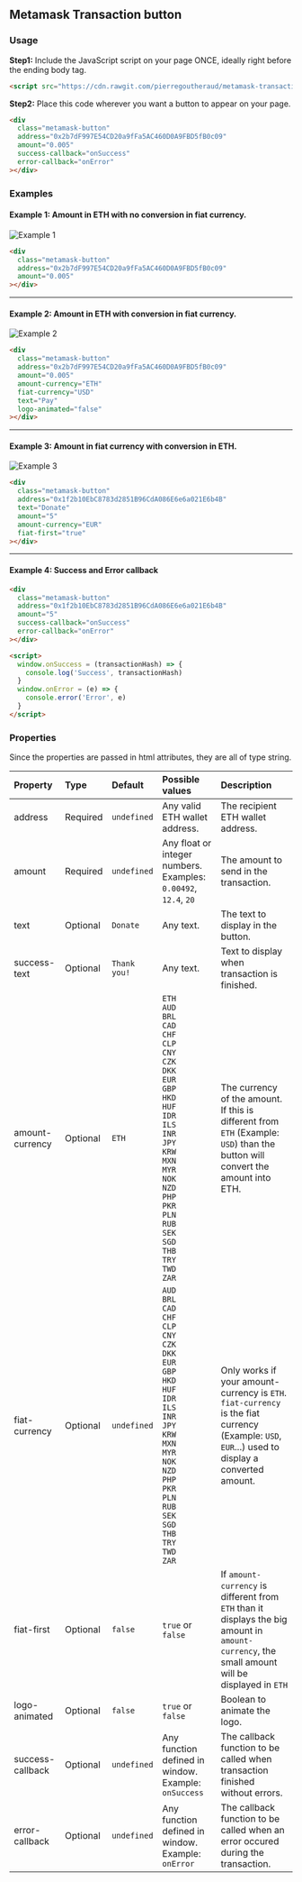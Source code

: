 ## Metamask Transaction button

### Usage

**Step1:** Include the JavaScript script on your page ONCE, ideally right before the ending body tag.
```html
<script src="https://cdn.rawgit.com/pierregoutheraud/metamask-transaction-button/f21ec18e/build/static/js/mtb.js"></script>
```

**Step2:** Place this code wherever you want a button to appear on your page.
```html
<div
  class="metamask-button"
  address="0x2b7dF997E54CD20a9fFa5AC460D0A9FBD5fB0c09"
  amount="0.005"
  success-callback="onSuccess"
  error-callback="onError"
></div>
```

### Examples

#### Example 1: Amount in ETH with no conversion in fiat currency.
![Example 1](https://d3vv6lp55qjaqc.cloudfront.net/items/422t2p030C152q0w103j/Image%202018-04-24%20at%204.37.36%20PM.png?v=7b3aeba7)
```html
<div
  class="metamask-button"
  address="0x2b7dF997E54CD20a9fFa5AC460D0A9FBD5fB0c09"
  amount="0.005"
></div>
```

---
#### Example 2: Amount in ETH with conversion in fiat currency.
![Example 2](https://d3vv6lp55qjaqc.cloudfront.net/items/3f3V1S0j0p3z140w3O3W/Image%202018-04-24%20at%204.30.30%20PM.png?v=8577379d)
```html
<div
  class="metamask-button"
  address="0x2b7dF997E54CD20a9fFa5AC460D0A9FBD5fB0c09"
  amount="0.005"
  amount-currency="ETH"
  fiat-currency="USD"
  text="Pay"
  logo-animated="false"
></div>
```
---
#### Example 3: Amount in fiat currency with conversion in ETH.

![Example 3](https://d3vv6lp55qjaqc.cloudfront.net/items/2l1e2c2u3Y222f191G3V/Image%202018-04-24%20at%204.33.05%20PM.png?v=df8997c3)

```html
<div
  class="metamask-button"
  address="0x1f2b10EbC8783d2851B96CdA086E6e6a021E6b4B"
  text="Donate"
  amount="5"
  amount-currency="EUR"
  fiat-first="true"
></div>
```
---
#### Example 4: Success and Error callback

```html
<div
  class="metamask-button"
  address="0x1f2b10EbC8783d2851B96CdA086E6e6a021E6b4B"
  amount="5"
  success-callback="onSuccess"
  error-callback="onError"
></div>

<script>
  window.onSuccess = (transactionHash) => {
    console.log('Success', transactionHash)
  }
  window.onError = (e) => {
    console.error('Error', e)
  }
</script>
```

### Properties

Since the properties are passed in html attributes, they are all of type string.

| Property | Type | Default | Possible values | Description |
|:---|:---|:---|:---|:---|
| address | Required | `undefined` | Any valid ETH wallet address. | The recipient ETH wallet address.
| amount | Required | `undefined` | Any float or integer numbers. Examples: `0.00492`, `12.4`, `20` | The amount to send in the transaction.
| text | Optional | `Donate` | Any text. | The text to display in the button.
| success-text | Optional | `Thank you!` | Any text. | Text to display when transaction is finished.
| amount-currency | Optional | `ETH` | `ETH`<br/> `AUD`<br/> `BRL`<br/> `CAD`<br/>`CHF`<br/> `CLP`<br/> `CNY`<br/> `CZK`<br/>`DKK`<br/> `EUR`<br/> `GBP`<br/> `HKD`<br/>`HUF`<br/> `IDR`<br/> `ILS`<br/> `INR`<br/>`JPY`<br/> `KRW`<br/> `MXN`<br/> `MYR`<br/>`NOK`<br/> `NZD`<br/> `PHP`<br/> `PKR`<br/>`PLN`<br/> `RUB`<br/> `SEK`<br/> `SGD`<br/>`THB`<br/> `TRY`<br/> `TWD`<br/> `ZAR` | The currency of the amount. If this is different from `ETH` (Example: `USD`) than the button will convert the amount into ETH.
| fiat-currency | Optional | `undefined` | `AUD`<br/> `BRL`<br/> `CAD`<br/>`CHF`<br/> `CLP`<br/> `CNY`<br/> `CZK`<br/>`DKK`<br/> `EUR`<br/> `GBP`<br/> `HKD`<br/>`HUF`<br/> `IDR`<br/> `ILS`<br/> `INR`<br/>`JPY`<br/> `KRW`<br/> `MXN`<br/> `MYR`<br/>`NOK`<br/> `NZD`<br/> `PHP`<br/> `PKR`<br/>`PLN`<br/> `RUB`<br/> `SEK`<br/> `SGD`<br/>`THB`<br/> `TRY`<br/> `TWD`<br/> `ZAR`  | Only works if your amount-currency is `ETH`. `fiat-currency` is the fiat currency (Example: `USD`, `EUR`...) used to display a converted amount.
| fiat-first | Optional | `false` | `true` or `false` | If `amount-currency` is different from `ETH` than it displays the big amount in `amount-currency`, the small amount will be displayed in `ETH`
| logo-animated | Optional | `false` | `true` or `false` | Boolean to animate the logo.
| success-callback | Optional | `undefined` | Any function defined in window. Example: `onSuccess` | The callback function to be called when transaction finished without errors.
| error-callback | Optional | `undefined` | Any function defined in window. Example: `onError` | The callback function to be called when an error occured during the transaction.
